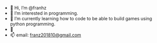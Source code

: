 - 👋 Hi, I’m @franhz
- 👀 I’m interested in programming.
- 🌱 I’m currently learning how to code to be able to build games using python programming.
- 💞
- 📫 email: franz201810@gmail.com

<!---
franhz/franhz is a ✨ special ✨ repository because its `README.md` (this file) appears on your GitHub profile.
You can click the Preview link to take a look at your changes.
--->
